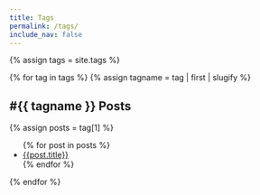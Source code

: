 ```yaml
---
title: Tags
permalink: /tags/
include_nav: false
---
```


<script>
  SpaacedOut.ready(() => {
    let title = document.getElementsByClassName('post-title')
    if (title) {
      title[0].style.display = 'none'
    }
    let tag = window.location.hash
    if(tag) {
        let tagElement = document.getElementById(tag.substring(1))
        if (tagElement) {
          tagElement.style.display = 'block'
        }
    }
    else {
      // Let's just show them all
      var tags = document.getElementsByClassName('tag')
      for (var tagElement of tags) {
        if (tagElement) {
          tagElement.style.display = 'block'
        }
      }
    }
  })
</script>

{% assign tags = site.tags %}

<div class="tag_page">
{% for tag in tags %}
  {% assign tagname = tag | first | slugify %}
<div id="{{ tagname }}" class="tag">
  <h2>#{{ tagname }} Posts</h2>
  {% assign posts = tag[1] %}
  <ul>
  {% for post in posts %}
    <li>
      <a href="{{ site.baseurl }}{{ post.url }}">{{post.title}}</a>
    </li>
  {% endfor %}
  </ul>
</div>
{% endfor %}
</div>